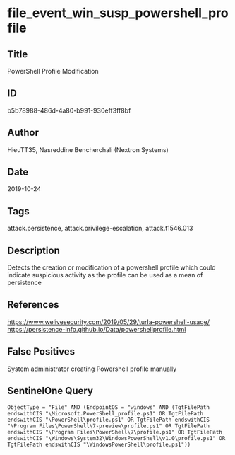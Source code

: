 # file_event_win_susp_powershell_profile

## Title
PowerShell Profile Modification

## ID
b5b78988-486d-4a80-b991-930eff3ff8bf

## Author
HieuTT35, Nasreddine Bencherchali (Nextron Systems)

## Date
2019-10-24

## Tags
attack.persistence, attack.privilege-escalation, attack.t1546.013

## Description
Detects the creation or modification of a powershell profile which could indicate suspicious activity as the profile can be used as a mean of persistence

## References
https://www.welivesecurity.com/2019/05/29/turla-powershell-usage/
https://persistence-info.github.io/Data/powershellprofile.html

## False Positives
System administrator creating Powershell profile manually

## SentinelOne Query
```
ObjectType = "File" AND (EndpointOS = "windows" AND (TgtFilePath endswithCIS "\Microsoft.PowerShell_profile.ps1" OR TgtFilePath endswithCIS "\PowerShell\profile.ps1" OR TgtFilePath endswithCIS "\Program Files\PowerShell\7-preview\profile.ps1" OR TgtFilePath endswithCIS "\Program Files\PowerShell\7\profile.ps1" OR TgtFilePath endswithCIS "\Windows\System32\WindowsPowerShell\v1.0\profile.ps1" OR TgtFilePath endswithCIS "\WindowsPowerShell\profile.ps1"))

```